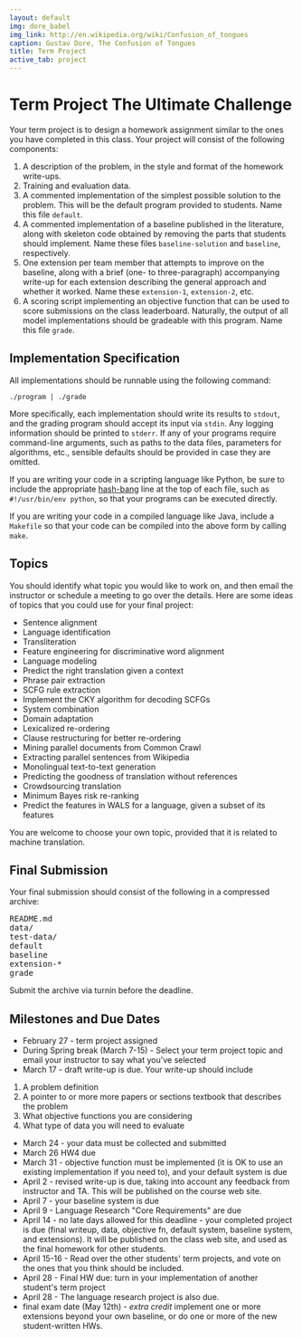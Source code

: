 ```yaml
---
layout: default
img: dore_babel
img_link: http://en.wikipedia.org/wiki/Confusion_of_tongues
caption: Gustav Dore, The Confusion of Tongues
title: Term Project
active_tab: project
---
```


Term Project <span class="text-muted">The Ultimate Challenge</span>
=============================================================

Your term project is to design a homework assignment similar to the ones you have completed
in this class. Your project will consist of the following components:

1. A description of the problem, in the style and format of the homework write-ups.
1. Training and evaluation data.
1. A commented implementation of the simplest possible solution to the problem.
   This will be the default program provided to students. Name this file `default`.
1. A commented implementation of a baseline published in the literature, along with
   skeleton code obtained by removing the parts that students should implement.
   Name these files `baseline-solution` and `baseline`, respectively.
1. One extension per team member that attempts to improve on the baseline, along
   with a brief (one- to three-paragraph) accompanying write-up for each extension
   describing the general approach and whether it worked. Name these `extension-1`,
   `extension-2`, etc.
1. A scoring script implementing an objective function that can be used to score
   submissions on the class leaderboard. Naturally, the output of all model
   implementations should be gradeable with this program. Name this file `grade`.

## Implementation Specification

All implementations should be runnable using the following command:

    ./program | ./grade

More specifically, each implementation should write its results to `stdout`, and
the grading program should accept its input via `stdin`. Any logging information
should be printed to `stderr`. If any of your programs require command-line arguments,
such as paths to the data files, parameters for algorithms, etc., sensible defaults
should be provided in case they are omitted.

If you are writing your code in a scripting language like Python, be sure to
include the appropriate [hash-bang](http://en.wikipedia.org/wiki/Shebang_%28Unix%29)
line at the top of each file, such as `#!/usr/bin/env python`, so that your programs
can be executed directly.

If you are writing your code in a compiled language like Java, include a `Makefile`
so that your code can be compiled into the above form by calling `make`.

## Topics

You should identify what topic you would like to work on, and then email the instructor or schedule a meeting to go over the details.  Here are some ideas of topics that you could use for your final project: 

* Sentence alignment
* Language identification
* Transliteration
* Feature engineering for discriminative word alignment
* Language modeling 
* Predict the right translation given a context
* Phrase pair extraction
* SCFG rule extraction
* Implement the CKY algorithm for decoding SCFGs
* System combination
* Domain adaptation
* Lexicalized re-ordering
* Clause restructuring for better re-ordering
* Mining parallel documents from Common Crawl
* Extracting parallel sentences from Wikipedia
* Monolingual text-to-text generation 
* Predicting the goodness of translation without references
* Crowdsourcing translation
* Minimum Bayes risk re-ranking
* Predict the features in WALS for a language, given a subset of its features

You are welcome to choose your own topic, provided that it is related to machine translation.

## Final Submission
Your final submission should consist of the following in a compressed archive:
<pre>
README.md
data/
test-data/
default
baseline
extension-*
grade
</pre>
Submit the archive via turnin before the deadline.

## Milestones and Due Dates
* February 27 - term project assigned
* During Spring break (March 7-15) - Select your term project topic and email your instructor to say what you've selected
* March 17 - draft write-up is due.  Your write-up should include 
1. A problem definition
1. A pointer to or more more papers or sections textbook that describes the problem
1. What objective functions you are considering
1. What type of data you will need to evaluate
* March 24 - your data must be collected and submitted
* March 26 HW4 due
* March 31 - objective function must be implemented (it is OK to use an existing implementation if you need to), and your default system is due
* April 2 - revised write-up is due, taking into account any feedback from instructor and TA.  This will be published on the course web site.
* April 7 - your baseline system is due
* April 9 - Language Research "Core Requirements" are due
* April 14 - no late days allowed for this deadline - your completed project is due (final writeup, data, objective fn, default system, baseline system, and extensions).  It will be published on the class web site, and used as the final homework for other students.
* April 15-16 - Read over the other students' term projects, and vote on the ones that you think should be included. 
* April 28 - Final HW due: turn in your implementation of another student's term project
* April 28 - The language research project is also due.
* final exam date (May 12th) - *extra credit* implement one or more extensions beyond your own baseline, or do one or more of the new student-written HWs.
